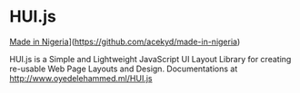 # HUI.js

[Made in Nigeria](https://img.shields.io/badge/made%20in-nigeria-008751.svg?style=flat-square)](https://github.com/acekyd/made-in-nigeria)

HUI.js is a Simple and Lightweight JavaScript UI Layout Library for creating re-usable Web Page Layouts and Design. Documentations at http://www.oyedelehammed.ml/HUI.js
